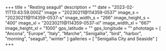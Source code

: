 +++
title = "Resting seagull"
description = ""
date = "2023-02-11T13:43:59.000Z"
image = "20230211@114359-0537"
image_s = "20230211@114359-0537-s"
image_width_s = "266"
image_height_s = "400"
image_xl = "20230211@114359-0537-xl"
image_width_xl = "667"
image_height_xl = "1000"
gps_latitude = ""
gps_longitude = ""
phototags = [ "Ancona", "Europe", "Italy", "Marche", "Senigallia", "bird", "harbor", "morning", "seagull", "winter" ]
galleries = [ "Senigallia City and Seaside" ]
+++
